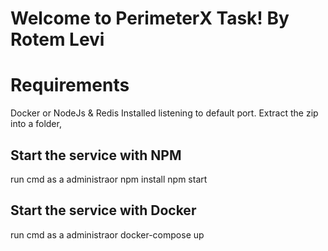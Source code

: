 # Welcome to PerimeterX Task! By Rotem Levi
  
# Requirements

Docker or NodeJs & Redis Installed listening to default port.
Extract the zip into a folder, 

## Start the service with NPM

run cmd as a administraor
npm install
npm start

## Start the service with Docker

run cmd as a administraor
docker-compose up